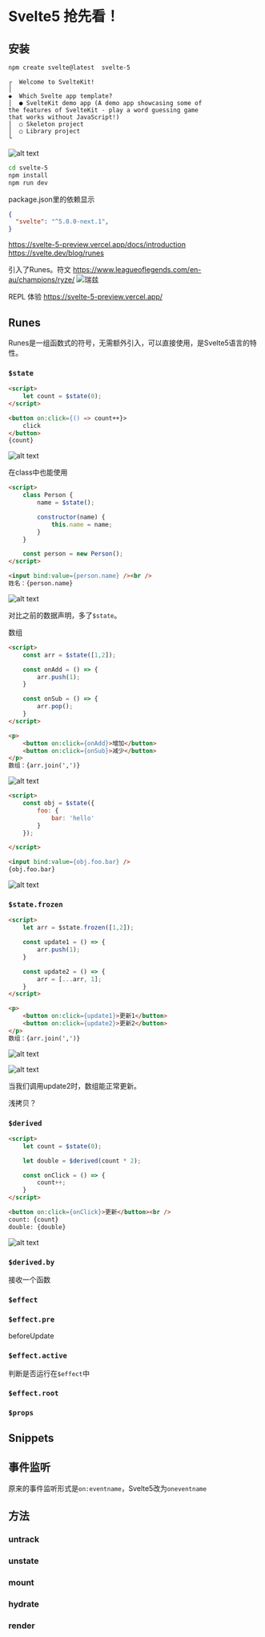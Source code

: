 # Svelte5 抢先看！

## 安装
```bash
npm create svelte@latest  svelte-5
```

```
┌  Welcome to SvelteKit!
│
◆  Which Svelte app template?
│  ● SvelteKit demo app (A demo app showcasing some of
the features of SvelteKit - play a word guessing game
that works without JavaScript!)
│  ○ Skeleton project
│  ○ Library project
└
```

![alt text](image-17.png)

```bash
cd svelte-5
npm install 
npm run dev
```


package.json里的依赖显示
```json
{
  "svelte": "^5.0.0-next.1",
}
```

https://svelte-5-preview.vercel.app/docs/introduction
https://svelte.dev/blog/runes

引入了Runes。符文
https://www.leagueoflegends.com/en-au/champions/ryze/
![瑞兹](https://ddragon.leagueoflegends.com/cdn/img/champion/splash/Ryze_0.jpg)

REPL 体验 https://svelte-5-preview.vercel.app/

## Runes
Runes是一组函数式的符号，无需额外引入，可以直接使用，是Svelte5语言的特性。

### `$state`
```html
<script>
	let count = $state(0);
</script>

<button on:click={() => count++}>
	click
</button>
{count}
```
![alt text](test31.gif)

在class中也能使用
```html
<script>
	class Person {
		name = $state();

		constructor(name) {
			this.name = name;
		}
	}

	const person = new Person();
</script>

<input bind:value={person.name} /><br />
姓名：{person.name}
```

![alt text](test32.gif)

对比之前的数据声明，多了`$state`。

数组
```html
<script>
	const arr = $state([1,2]);

	const onAdd = () => {
		arr.push(1);
	}

	const onSub = () => {
		arr.pop();
	}
</script>

<p>
	<button on:click={onAdd}>增加</button>
	<button on:click={onSub}>减少</button>
</p>
数组：{arr.join(',')}
```
![alt text](test33.gif)

```html
<script>
	const obj = $state({
		foo: {
			bar: 'hello'
		}
	});

</script>

<input bind:value={obj.foo.bar} />
{obj.foo.bar}
```
![alt text](test34.gif)


### `$state.frozen`
```html
<script>
	let arr = $state.frozen([1,2]);

	const update1 = () => {
		arr.push(1);
	}

	const update2 = () => {
		arr = [...arr, 1];
	}
</script>

<p>
	<button on:click={update1}>更新1</button>
	<button on:click={update2}>更新2</button>
</p>
数组：{arr.join(',')}
```
![alt text](image-18.png)

![alt text](image-19.png)

当我们调用update2时，数组能正常更新。

浅拷贝？

### `$derived`
```html
<script>
	let count = $state(0);

	let double = $derived(count * 2);

	const onClick = () => {
		count++;
	}
</script>

<button on:click={onClick}>更新</button><br />
count: {count}
double: {double}
```
![alt text](test35.gif)

### `$derived.by`
接收一个函数

### `$effect`

### `$effect.pre`

beforeUpdate

### `$effect.active`

判断是否运行在`$effect`中

### `$effect.root`

### `$props`

## Snippets

## 事件监听
原来的事件监听形式是`on:eventname`，Svelte5改为`oneventname`

## 方法

### untrack
### unstate
### mount
### hydrate
### render